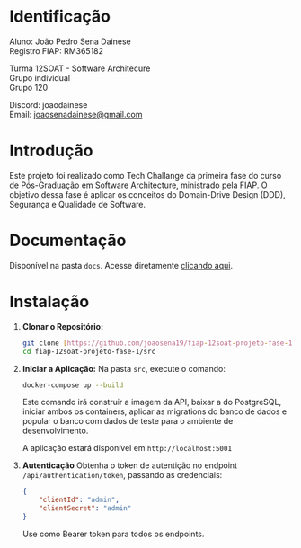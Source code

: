 # Identificação

Aluno: João Pedro Sena Dainese  
Registro FIAP: RM365182  


Turma 12SOAT - Software Architecure  
Grupo individual  
Grupo 120  

Discord: joaodainese  
Email: joaosenadainese@gmail.com  

# Introdução

Este projeto foi realizado como Tech Challange da primeira fase do curso de Pós-Graduação em Software Architecture, ministrado pela FIAP. O objetivo dessa fase é aplicar os conceitos do Domain-Drive Design (DDD), Segurança e Qualidade de Software.

# Documentação

Disponível na pasta `docs`. Acesse diretamente [clicando aqui](./docs/1_introducao.md).

# Instalação

1.  **Clonar o Repositório:**
    ```bash
    git clone [https://github.com/joaosena19/fiap-12soat-projeto-fase-1](https://github.com/joaosena19/fiap-12soat-projeto-fase-1)
    cd fiap-12soat-projeto-fase-1/src
    ```
2.  **Iniciar a Aplicação:**
    Na pasta `src`, execute o comando:
    ```bash
    docker-compose up --build
    ```
    Este comando irá construir a imagem da API, baixar a do PostgreSQL, iniciar ambos os containers, aplicar as migrations do banco de dados e popular o banco com dados de teste para o ambiente de desenvolvimento.

    A aplicação estará disponível em `http://localhost:5001`
3. **Autenticação**
    Obtenha o token de autentição no endpoint `/api/authentication/token`, passando as credenciais:
    ```json
    {
        "clientId": "admin",
        "clientSecret": "admin"
    }
    ```
    Use como Bearer token para todos os endpoints.